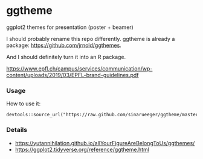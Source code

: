 # ggtheme
ggplot2 themes for presentation (poster + beamer)

I should probably rename this repo differently. ggtheme is already a package: https://github.com/jrnold/ggthemes.

And I should definitely turn it into an R package.

https://www.epfl.ch/campus/services/communication/wp-content/uploads/2019/03/EPFL-brand-guidelines.pdf

### Usage

How to use it:

```
devtools::source_url("https://raw.github.com/sinarueeger/ggtheme/master/theme_presentation.R")
```

### Details

- https://yutannihilation.github.io/allYourFigureAreBelongToUs/ggthemes/
- https://ggplot2.tidyverse.org/reference/ggtheme.html
